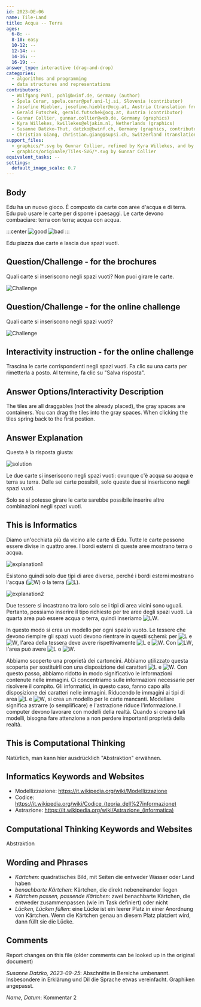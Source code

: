 ```yaml
---
id: 2023-DE-06
name: Tile-Land
title: Acqua -- Terra 
ages:
  6-8: --
  8-10: easy
  10-12: --
  12-14: --
  14-16: --
  16-19: --
answer_type: interactive (drag-and-drop)
categories:
  - algorithms and programming
  - data structures and representations
contributors:
  - Wolfgang Pohl, pohl@bwinf.de, Germany (author)
  - Špela Cerar, spela.cerar@pef.uni-lj.si, Slovenia (contributor)
  - Josefine Hiebler, josefine.hiebler@ocg.at, Austria (translation from English into German)
  - Gerald Futschek, gerald.futschek@ocg.at, Austria (contributor)
  - Gunnar Collier, gunnar.collier@web.de, Germany (graphics)
  - Kyra Willekes, kwillekes@eljakim.nl, Netherlands (graphics)
  - Susanne Datzko-Thut, datzko@bwinf.ch, Germany (graphics, contributor)
  - Christian Giang, christian.giang@supsi.ch, Switzerland (translation from German into Italian)
support_files:
  - graphics/*.svg by Gunnar Collier, refined by Kyra Willekes, and by Susanne Datzko-Thut
  - graphics/originale/Tiles-SVG/*.svg by Gunnar Collier
equivalent_tasks: --
settings:
  default_image_scale: 0.7
---
```



## Body

Edu ha un nuovo gioco. È composto da carte con aree d'acqua e di terra.
Edu può usare le carte per disporre i paesaggi. Le carte devono combaciare: terra con terra; acqua con acqua.

:::center
![good](graphics/2023-DE-06-example01.svg "Corretto") 
![bad](graphics/2023-DE-06-example2.svg "sbagliato") 
:::

Edu piazza due carte e lascia due spazi vuoti.


## Question/Challenge - for the brochures

Quali carte si inseriscono negli spazi vuoti?
Non puoi girare le carte.

![Challenge](graphics/2023-DE-06-question.svg) 
 
## Question/Challenge - for the online challenge

Quali carte si inseriscono negli spazi vuoti?

![Challenge](interactive/2023-DE-06-question-interactive.svg) 
 
## Interactivity instruction - for the online challenge

Trascina le carte corrispondenti negli spazi vuoti. Fa clic su una carta per rimetterla a posto. Al termine, fa clic su "Salva risposta".

## Answer Options/Interactivity Description

The tiles are all draggables (not the already placed), the gray spaces are containers. You can drag the tiles into the gray spaces. When clicking the tiles spring back to the first postion.

## Answer Explanation

Questa è la risposta giusta:

![solution](graphics/2023-DE-06-solution.svg "soluzione corretta") 
 
Le due carte si inseriscono negli spazi vuoti: ovunque c'è acqua su acqua e terra su terra. Delle sei carte possibili, solo queste due si inseriscono negli spazi vuoti.

Solo se si potesse girare le carte sarebbe possibile inserire altre combinazioni negli spazi vuoti.

## This is Informatics

[W]: graphics/2023-DE-06-explanation_W.svg
[L]: graphics/2023-DE-06-explanation_L.svg
[LW]: graphics/2023-DE-06-explanation_LW.svg


Diamo un'occhiata più da vicino alle carte di Edu. Tutte le carte possono essere divise in quattro aree. I bordi esterni di queste aree mostrano terra o acqua.

![explanation1](graphics/2023-DE-06-explanation01.svg "Assegnazione") 
 
Esistono quindi solo due tipi di aree diverse, perché i bordi esterni mostrano l'acqua (![W]) o la terra (![L]).

![explanation2](graphics/2023-DE-06-explanation-02CH.svg "Astrazione") 
 
Due tessere si incastrano tra loro solo se i tipi di area vicini sono uguali. Pertanto, possiamo inserire il tipo richiesto per tre aree degli spazi vuoti. La quarta area può essere acqua o terra, quindi inseriamo ![LW].

In questo modo si crea un modello per ogni spazio vuoto. Le tessere che devono riempire gli spazi vuoti devono rientrare in questi schemi: per ![L] e ![W], l'area della tessera deve avere rispettivamente ![L] e ![W]. Con ![LW], l'area può avere ![L] o ![W].

Abbiamo scoperto una proprietà dei cartoncini. Abbiamo utilizzato questa scoperta per sostituirli con una disposizione dei caratteri ![L] e ![W]. Con questo passo, abbiamo ridotto in modo significativo le informazioni contenute nelle immagini. Ci concentriamo sulle informazioni necessarie per risolvere il compito. Gli informatici, in questo caso, fanno capo alla disposizione dei caratteri nelle immagini. Riducendo le immagini ai tipi di area ![L] e ![W], si crea un modello per le carte mancanti. Modellare significa astrarre (o semplificare) e l'astrazione riduce l'informazione. I computer devono lavorare con modelli della realtà. Quando si creano tali modelli, bisogna fare attenzione a non perdere importanti proprietà della realtà.

## This is Computational Thinking

Natürlich, man kann hier ausdrücklich "Abstraktion" erwähnen.

## Informatics Keywords and Websites

- Modellizzazione: https://it.wikipedia.org/wiki/Modellizzazione
- Codice: https://it.wikipedia.org/wiki/Codice_(teoria_dell%27informazione)
- Astrazione: https://it.wikipedia.org/wiki/Astrazione_(informatica)


## Computational Thinking Keywords and Websites

Abstraktion

## Wording and Phrases

- _Kärtchen_: quadratisches Bild, mit Seiten die entweder Wasser oder Land haben
- _benachbarte Kärtchen_: Kärtchen, die direkt nebeneinander liegen
- _Kärtchen passen, passende Kärtchen_: zwei benachbarte Kärtchen, die entweder zusammenpassen (wie im Task definiert) oder nicht
- _Lücken, Lücken füllen_: eine Lücke ist ein leerer Platz in einer Anordnung von Kärtchen. Wenn die Kärtchen genau an diesem Platz platziert wird, dann füllt sie die Lücke.

## Comments

Report changes on this file (older comments can be looked up in the original document)

_Susanne Datzko, 2023-09-25_: Abschnitte in Bereiche umbenannt. Insbesondere in Erklärung und DiI die Sprache etwas vereinfacht. Graphiken angepasst.

_Name, Datum_: Kommentar 2
